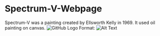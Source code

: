 <h1> Spectrum-V-Webpage</h1>

Spectrum-V was a painting created by Ellsworth Kelly in 1969. It used oil painting on canvas.
![GitHub Logo](https://i.pinimg.com/originals/94/5c/c7/945cc70fabde199ace9e0abadcb62913.jpg)
Format: ![Alt Text](url)
